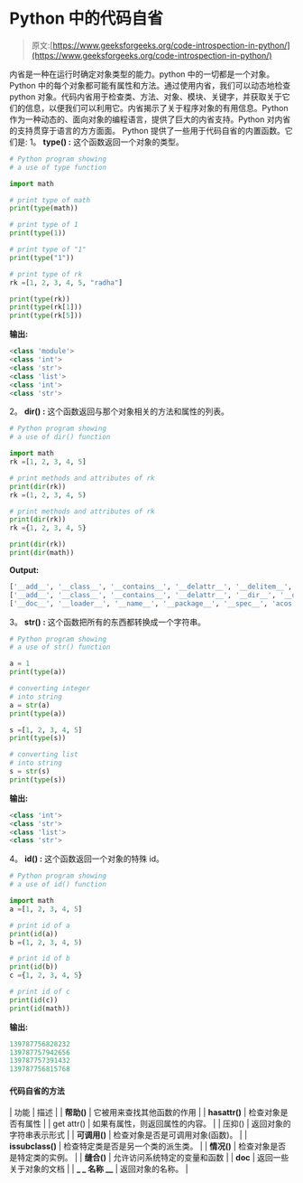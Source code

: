 # Python 中的代码自省

> 原文:[https://www.geeksforgeeks.org/code-introspection-in-python/](https://www.geeksforgeeks.org/code-introspection-in-python/)

内省是一种在运行时确定对象类型的能力。python 中的一切都是一个对象。Python 中的每个对象都可能有属性和方法。通过使用内省，我们可以动态地检查 python 对象。代码内省用于检查类、方法、对象、模块、关键字，并获取关于它们的信息，以便我们可以利用它。内省揭示了关于程序对象的有用信息。Python 作为一种动态的、面向对象的编程语言，提供了巨大的内省支持。Python 对内省的支持贯穿于语言的方方面面。
Python 提供了一些用于代码自省的内置函数。它们是:
1。 **type() :** 这个函数返回一个对象的类型。

```py
# Python program showing
# a use of type function

import math

# print type of math
print(type(math))

# print type of 1 
print(type(1))

# print type of "1"
print(type("1"))

# print type of rk
rk =[1, 2, 3, 4, 5, "radha"]

print(type(rk))
print(type(rk[1]))
print(type(rk[5]))
```

**输出:**

```py
<class 'module'>
<class 'int'>
<class 'str'>
<class 'list'>
<class 'int'>
<class 'str'>

```

2。 **dir() :** 这个函数返回与那个对象相关的方法和属性的列表。

```py
# Python program showing
# a use of dir() function

import math
rk =[1, 2, 3, 4, 5]

# print methods and attributes of rk
print(dir(rk))
rk =(1, 2, 3, 4, 5)

# print methods and attributes of rk
print(dir(rk))
rk ={1, 2, 3, 4, 5}

print(dir(rk))
print(dir(math))
```

**Output:**

```py
['__add__', '__class__', '__contains__', '__delattr__', '__delitem__', '__dir__', '__doc__', '__eq__', '__format__', '__ge__', '__getattribute__', '__getitem__', '__gt__', '__hash__', '__iadd__', '__imul__', '__init__', '__iter__', '__le__', '__len__', '__lt__', '__mul__', '__ne__', '__new__', '__reduce__', '__reduce_ex__', '__repr__', '__reversed__', '__rmul__', '__setattr__', '__setitem__', '__sizeof__', '__str__', '__subclasshook__', 'append', 'clear', 'copy', 'count', 'extend', 'index', 'insert', 'pop', 'remove', 'reverse', 'sort']
['__add__', '__class__', '__contains__', '__delattr__', '__dir__', '__doc__', '__eq__', '__format__', '__ge__', '__getattribute__', '__getitem__', '__getnewargs__', '__gt__', '__hash__', '__init__', '__iter__', '__le__', '__len__', '__lt__', '__mul__', '__ne__', '__new__', '__reduce__', '__reduce_ex__', '__repr__', '__rmul__', '__setattr__', '__sizeof__', '__str__', '__subclasshook__', 'count', 'index']
['__doc__', '__loader__', '__name__', '__package__', '__spec__', 'acos', 'acosh', 'asin', 'asinh', 'atan', 'atan2', 'atanh', 'ceil', 'copysign', 'cos', 'cosh', 'degrees', 'e', 'erf', 'erfc', 'exp', 'expm1', 'fabs', 'factorial', 'floor', 'fmod', 'frexp', 'fsum', 'gamma', 'gcd', 'hypot', 'inf', 'isclose', 'isfinite', 'isinf', 'isnan', 'ldexp', 'lgamma', 'log', 'log10', 'log1p', 'log2', 'modf', 'nan', 'pi', 'pow', 'radians', 'sin', 'sinh', 'sqrt', 'tan', 'tanh', 'trunc']

```

3。 **str() :** 这个函数把所有的东西都转换成一个字符串。

```py
# Python program showing
# a use of str() function

a = 1
print(type(a))

# converting integer
# into string
a = str(a)
print(type(a))

s =[1, 2, 3, 4, 5]
print(type(s))

# converting list
# into string
s = str(s)
print(type(s))
```

**输出:**

```py
<class 'int'>
<class 'str'>
<class 'list'>
<class 'str'>

```

4。 **id() :** 这个函数返回一个对象的特殊 id。

```py
# Python program showing
# a use of id() function

import math
a =[1, 2, 3, 4, 5]

# print id of a
print(id(a))
b =(1, 2, 3, 4, 5)

# print id of b
print(id(b))
c ={1, 2, 3, 4, 5}

# print id of c
print(id(c))
print(id(math))
```

**输出:**

```py
139787756828232
139787757942656
139787757391432
139787756815768

```

#### 代码自省的方法

| 功能 | 描述 |
| **帮助()** | 它被用来查找其他函数的作用 |
| **hasattr()** | 检查对象是否有属性 |
| get attr() | 如果有属性，则返回属性的内容。 |
| 压抑() | 返回对象的字符串表示形式 |
| **可调用()** | 检查对象是否是可调用对象(函数)。 |
| **issubclass()** | 检查特定类是否是另一个类的派生类。 |
| **情况()** | 检查对象是否是特定类的实例。 |
| **缝合()** | 允许访问系统特定的变量和函数 |
| **__doc__** | 返回一些关于对象的文档 |
| **_ _ 名称 __** | 返回对象的名称。 |